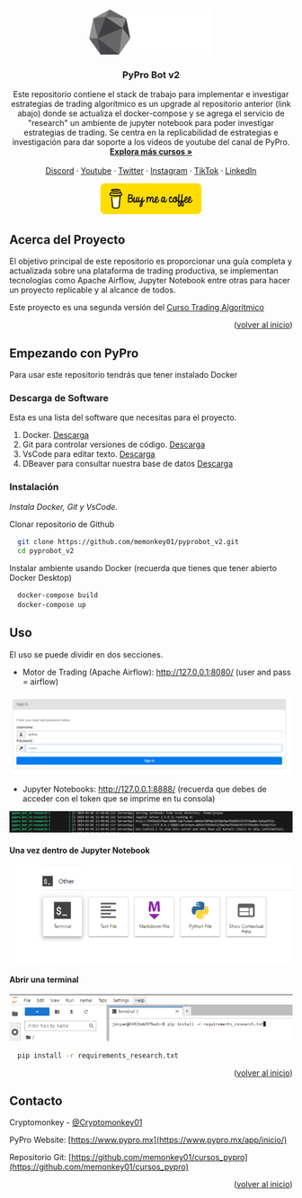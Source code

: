 <!-- Improved compatibility of back to top link: See: https://github.com/othneildrew/Best-README-Template/pull/73 -->
<a name="readme-top"></a>
<!--
*** Thanks for checking out the Best-README-Template. If you have a suggestion
*** that would make this better, please fork the repo and create a pull request
*** or simply open an issue with the tag "enhancement".
*** Don't forget to give the project a star!
*** Thanks again! Now go create something AMAZING! :D
-->



<!-- PROJECT SHIELDS -->
<!--
*** I'm using markdown "reference style" links for readability.
*** Reference links are enclosed in brackets [ ] instead of parentheses ( ).
*** See the bottom of this document for the declaration of the reference variables
*** for contributors-url, forks-url, etc. This is an optional, concise syntax you may use.
*** https://www.markdownguide.org/basic-syntax/#reference-style-links
-->


<!-- PROJECT LOGO -->
<br />
<div align="center">
  <a href="https://www.pypro.mx/app/inicio/">
    <img src="assets/pypro_logo.png" alt="Logo" width="220" height="80">
  </a>

  <h3 align="center">PyPro Bot v2</h3>

  <p align="center">
    Este repositorio contiene el stack de trabajo para implementar e investigar estrategias de trading algorítmico es un upgrade al repositorio anterior (link abajo) donde se actualiza el docker-compose y se agrega el servicio de "research" un ambiente de jupyter notebook para poder investigar estrategias de trading. Se centra en la replicabilidad de estrategias e investigación para dar soporte a los videos de youtube del canal de PyPro.
    <br />
    <a href="https://www.pypro.mx/app/inicio/"><strong>Explora más cursos »</strong></a>
    <br />
    <br />
    <a href="https://discord.gg/aBR3wMp">Discord</a>
    ·
    <a href="https://www.youtube.com/@pypro">Youtube</a>
    ·
    <a href="https://twitter.com/Cryptomonkey01">Twitter</a>
    ·
    <a href="https://www.instagram.com/pypromx/">Instagram</a>
    ·
    <a href="https://www.tiktok.com/@pypromx">TikTok</a>
    ·
    <a href="https://www.linkedin.com/in/guillermo-izquierdo-colin-09586a49/">LinkedIn</a>
  </p>

  <a href="https://www.buymeacoffee.com/pypro">
    <img src="assets/bmc-button.png" alt="Logo" width="180" height="55">
  </a>
</div>





<!-- ABOUT THE PROJECT -->
## Acerca del Proyecto


El objetivo principal de este repositorio es proporcionar una guía completa y actualizada sobre una plataforma de trading productiva, se implementan tecnologías como Apache Airflow, Jupyter Notebook entre otras para hacer un proyecto replicable y al alcance de todos.

Este proyecto es una segunda versión del [Curso Trading Algoritmico](https://github.com/memonkey01/pypro_bot)


<p align="right">(<a href="#readme-top">volver al inicio</a>)</p>



<!-- GETTING STARTED -->
## Empezando con PyPro

Para usar este repositorio tendrás que tener instalado Docker

### Descarga de Software

Esta es una lista del software que necesitas para el proyecto.

1. Docker. [Descarga](https://www.docker.com/products/docker-desktop/)
2. Git para controlar versiones de código. [Descarga](https://git-scm.com/downloads)
3. VsCode para editar texto. [Descarga](https://code.visualstudio.com/download)
4. DBeaver para consultar nuestra base de datos [Descarga](https://dbeaver.io/download/)

### Instalación

_Instala Docker, Git y VsCode._

Clonar repositorio de Github
```bash
  git clone https://github.com/memonkey01/pyprobot_v2.git
  cd pyprobot_v2
```
Instalar ambiente usando Docker (recuerda que tienes que tener abierto Docker Desktop)
```bash
  docker-compose build 
  docker-compose up
```
<!-- USAGE EXAMPLES -->
## Uso

El uso se puede dividir en dos secciones.

- Motor de Trading (Apache Airflow): http://127.0.0.1:8080/ (user and pass = airflow)

![alt text](assets/airflow_login.png)


- Jupyter Notebooks:  http://127.0.0.1:8888/   (recuerda que debes de acceder con el token que se imprime en tu consola)

![alt text](assets/jupyter_login.png)

####  Una vez dentro de Jupyter Notebook
![alt text](assets/jupyter_init.png)

#### Abrir una terminal
![alt text](assets/jupyter_requirements.png)

```bash
  pip install -r requirements_research.txt
```

<p align="right">(<a href="#readme-top">volver al inicio</a>)</p>





<!-- CONTACT -->
## Contacto

Cryptomonkey - [@Cryptomonkey01](https://twitter.com/Cryptomonkey01) 

PyPro Website: [https://www.pypro.mx](https://www.pypro.mx/app/inicio/)

Repositorio Git: [https://github.com/memonkey01/cursos_pypro](https://github.com/memonkey01/cursos_pypro)


<p align="right">(<a href="#readme-top">volver al inicio</a>)</p>

